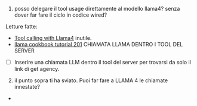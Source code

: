 1. posso delegare il tool usage direttamente al modello llama4? senza dover far fare il ciclo in codice wired?

Letture fatte:
 - [Tool calling with Llama4](https://www.llama.com/resources/cookbook/toolcalling-with-llama/) inutile. 
 - [llama cookbook tutorial 201](https://github.com/meta-llama/llama-cookbook/blob/main/end-to-end-use-cases/agents/Agents_Tutorial/Tool_Calling_201.ipynb) CHIAMATA LLAMA DENTRO I TOOL DEL SERVER

-[ ] Inserire una chiamata LLM dentro il tool del server per trovarsi da solo il link di get agency.   


2. il punto sopra ti ha sviato. Puoi far fare a LLAMA 4 le chiamate innestate?

- 